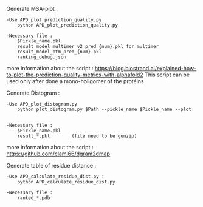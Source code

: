 Generate MSA-plot :
  
	-Use APD_plot_prediction_quality.py
		python APD_plot_prediction_quality.py

	-Necessary file :
		$Pickle_name.pkl
		result_model_multimer_v2_pred_{num}.pkl for multimer
		result_model_ptm_pred_{num}.pkl
		ranking_debug.json
more information about the script : https://blog.biostrand.ai/explained-how-to-plot-the-prediction-quality-metrics-with-alphafold2
This script can be used only after done a mono-holigomer of the protéins


Generate Distogram :

	-Use APD_plot_distogram.py
		python plot_distogram.py $Path --pickle_name $Pickle_name --plot
	
	
	-Necessary file :
		$Pickle_name.pkl
		result_*.pkl		(file need to be gunzip)
more information about the script : https://github.com/clami66/dgram2dmap

Generate table of residue distance :

	-Use APD_calculate_residue_dist.py :
		python APD_calculate_residue_dist.py
  
  	-Necessary file :
		ranked_*.pdb
